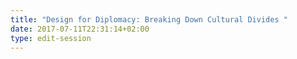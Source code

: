 ```yaml
---
title: "Design for Diplomacy: Breaking Down Cultural Divides "
date: 2017-07-11T22:31:14+02:00
type: edit-session
---
```


